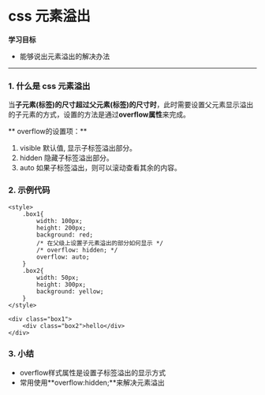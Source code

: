 # css 元素溢出

**学习目标**

* 能够说出元素溢出的解决办法

---

### 1. 什么是 css 元素溢出

当**子元素(标签)的尺寸超过父元素(标签)的尺寸时**，此时需要设置父元素显示溢出的子元素的方式，设置的方法是通过**overflow属性**来完成。

** overflow的设置项：** 

1. visible 默认值, 显示子标签溢出部分。
2. hidden 隐藏子标签溢出部分。
3. auto 如果子标签溢出，则可以滚动查看其余的内容。

### 2. 示例代码

```
<style>
    .box1{
        width: 100px;
        height: 200px;
        background: red;
        /* 在父级上设置子元素溢出的部分如何显示 */
        /* overflow: hidden; */
        overflow: auto;
    }
    .box2{
        width: 50px;
        height: 300px;
        background: yellow;
    }
</style>

<div class="box1">
    <div class="box2">hello</div>
</div>

```

### 3. 小结

* overflow样式属性是设置子标签溢出的显示方式
* 常用使用**overflow:hidden;**来解决元素溢出
